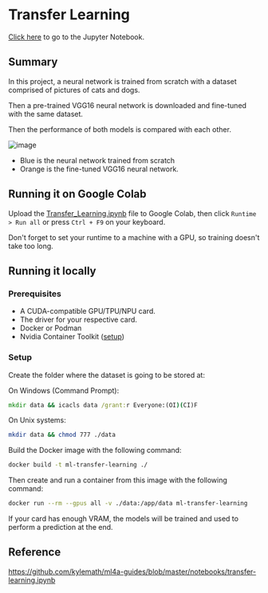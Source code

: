 # Transfer Learning

[Click here](./Transfer_Learning.ipynb) to go to the Jupyter Notebook.

## Summary

In this project, a neural network is trained from scratch with a dataset comprised of pictures of cats and dogs.

Then a pre-trained VGG16 neural network is downloaded and fine-tuned with the same dataset.

Then the performance of both models is compared with each other.

![image](https://github.com/user-attachments/assets/6df632b3-fc76-4cd4-b468-fbd541ae457d)
- Blue is the neural network trained from scratch
- Orange is the fine-tuned VGG16 neural network.

## Running it on Google Colab

Upload the [Transfer_Learning.ipynb](./Transfer_Learning.ipynb) file to Google Colab, then click `Runtime > Run all` or press `Ctrl + F9` on your keyboard.

Don't forget to set your runtime to a machine with a GPU, so training doesn't take too long.

## Running it locally

### Prerequisites

- A CUDA-compatible GPU/TPU/NPU card.
- The driver for your respective card.
- Docker or Podman
- Nvidia Container Toolkit ([setup](https://docs.nvidia.com/datacenter/cloud-native/container-toolkit/latest/install-guide.html))

### Setup

Create the folder where the dataset is going to be stored at:

On Windows (Command Prompt):
```cmd
mkdir data && icacls data /grant:r Everyone:(OI)(CI)F
```

On Unix systems:
```bash
mkdir data && chmod 777 ./data
```

Build the Docker image with the following command:

```bash
docker build -t ml-transfer-learning ./
```

Then create and run a container from this image with the following command:

```bash
docker run --rm --gpus all -v ./data:/app/data ml-transfer-learning
```

If your card has enough VRAM, the models will be trained and used to perform a prediction at the end.

## Reference

https://github.com/kylemath/ml4a-guides/blob/master/notebooks/transfer-learning.ipynb
